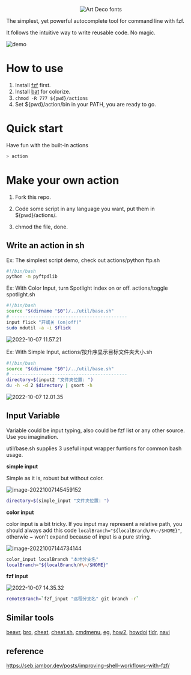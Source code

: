 
<p align="center" width="100%">
<img src="https://see.fontimg.com/api/renderfont4/514Pa/eyJyIjoiZnMiLCJoIjoxMTYsInciOjEwMDAsImZzIjoxMTYsImZnYyI6IiNERjE2REUiLCJiZ2MiOiIjRkZGRkZGIiwidCI6MX0/YWN0aW9u/crescendo.png" alt="Art Deco fonts"> 
</p>
The simplest, yet powerful autocomplete tool for command line with fzf. 

It follows the intuitive way to write reusable code. No magic. 



![demo](https://zk4bucket.oss-cn-beijing.aliyuncs.com/uPic/demo.gif)


# How to use 
1. Install [fzf](https://github.com/junegunn/fzf) first. 
2. Install [bat](https://github.com/sharkdp/bat) for colorize. 
3. `chmod -R 777 ${pwd}/actions`
3. Set ${pwd}/action/bin in your PATH, you are ready to go.


# Quick start
Have fun with the built-in actions
```bash
> action
```



# Make your own action

1. Fork this repo.

2. Code some script in any language you want, put them in ${pwd}/actions/.

3. chmod the file, done.

## Write an action in sh 




Ex: The simplest script demo, check out actions/python ftp.sh

``` bash
#!/bin/bash
python -m pyftpdlib
```



Ex: With Color Input, turn Spotlight index on or off. actions/toggle spotlight.sh

``` bash
#!/bin/bash
source "$(dirname "$0")/../util/base.sh"
# -------------------------------------------
input flick "开或关 (on|off)" 
sudo mdutil -a -i $flick
```



![2022-10-07 11.57.21](https://zk4bucket.oss-cn-beijing.aliyuncs.com/uPic/2022-10-07%2011.57.21.gif)



Ex: With Simple Input,  actions/按升序显示目标文件夹大小.sh

``` bash
#!/bin/bash
source "$(dirname "$0")/../util/base.sh"
# -------------------------------------------
directory=$(input2 "文件夹位置: ")
du -h -d 2 $directory | gsort -h

```


![2022-10-07 12.01.35](https://zk4bucket.oss-cn-beijing.aliyuncs.com/uPic/2022-10-07%2012.01.35.gif)



## Input Variable 

Variable could be input typing, also could be fzf list or any other source. Use you imagination.

util/base.sh supplies 3 useful input wrapper funtions for common bash usage.  



**simple input**

Simple as it is, robust but without color.

![image-20221007145459152](https://zk4bucket.oss-cn-beijing.aliyuncs.com/uPic/image-20221007145459152.png)

```bash
directory=$(simple_input "文件夹位置: ")
```



**color input**

color input is a bit tricky. If you input may represent a relative path, you should always add this code `localBranch="${localBranch/#\~/$HOME}"`, otherwie ~ won't expand because of input is a pure string.

![image-20221007144734144](https://zk4bucket.oss-cn-beijing.aliyuncs.com/uPic/image-20221007144734144.png)

``` bash
color_input localBranch "本地分支名" 
localBranch="${localBranch/#\~/$HOME}"
```



**fzf input**

![2022-10-07 14.35.32](https://zk4bucket.oss-cn-beijing.aliyuncs.com/uPic/2022-10-07%2014.35.32.gif)

```bash
remoteBranch=`fzf_input "远程分支名" git branch -r`
```



## Similar tools

[beavr](https://github.com/denisidoro/beavr), [bro](https://github.com/hubsmoke/bro), [cheat](https://github.com/cheat/cheat), [cheat.sh](https://github.com/chubin/cheat.sh), [cmdmenu](https://github.com/amacfie/cmdmenu), [eg](https://github.com/srsudar/eg), [how2](https://github.com/santinic/how2), [howdoi](https://github.com/gleitz/howdoi)  [tldr](https://github.com/tldr-pages/tldr), [navi](https://github.com/denisidoro/navi)


## reference 
https://seb.jambor.dev/posts/improving-shell-workflows-with-fzf/



